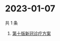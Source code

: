 # 2023-01-07

共 1 条

<!-- BEGIN -->
<!-- 最后更新时间 Sat Jan 07 2023 10:35:18 GMT+0800 (China Standard Time) -->

1. [第十版新冠诊疗方案](https://www.zhihu.com/search?q=第十版新冠诊疗方案)

<!-- END -->
